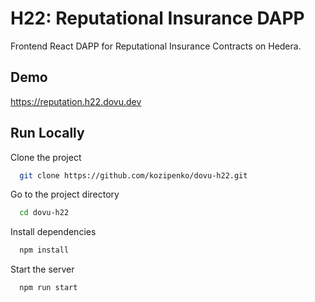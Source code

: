 # H22: Reputational Insurance DAPP

Frontend React DAPP for Reputational Insurance Contracts on Hedera.


## Demo

https://reputation.h22.dovu.dev


## Run Locally

Clone the project

```bash
  git clone https://github.com/kozipenko/dovu-h22.git
```

Go to the project directory

```bash
  cd dovu-h22
```

Install dependencies

```bash
  npm install
```

Start the server

```bash
  npm run start
```

